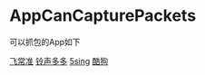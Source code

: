 # AppCanCapturePackets
可以抓包的App如下

[飞常准](https://itunes.apple.com/cn/app/fei-chang-zhun-mai-ji-piao/id498818574?mt=8)
[铃声多多](https://itunes.apple.com/cn/app/ling-sheng-duo-duo-shou-ji/id801599025?mt=8)
[5sing](https://itunes.apple.com/mo/app/5sing-yin-le/id473613148?l=zh&mt=8)
[酷狗](https://itunes.apple.com/cn/app/ku-gou-yin-le/id472208016?mt=8)
